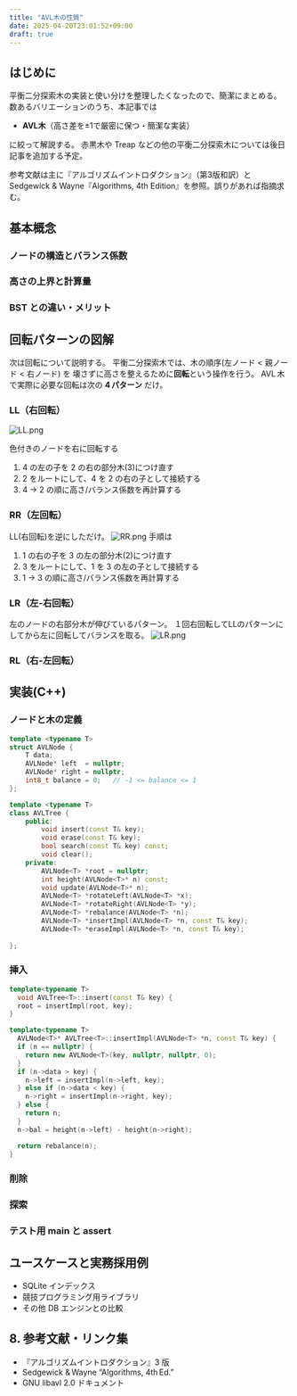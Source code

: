 ```yaml
---
title: "AVL木の性質"
date: 2025-04-20T23:01:52+09:00
draft: true
---
```

## はじめに

平衡二分探索木の実装と使い分けを整理したくなったので、簡潔にまとめる。  
数あるバリエーションのうち、本記事では

- **AVL木**（高さ差を±1で厳密に保つ・簡潔な実装）

に絞って解説する。
赤黒木や Treap などの他の平衡二分探索木については後日記事を追加する予定。

参考文献は主に『アルゴリズムイントロダクション』（第3版和訳）と
Sedgewick & Wayne『Algorithms, 4th Edition』を参照。誤りがあれば指摘求む。


##  基本概念
### ノードの構造とバランス係数
### 高さの上界と計算量
### BST との違い・メリット

## 回転パターンの図解
次は回転について説明する。
平衡二分探索木では、木の順序(左ノード < 親ノード < 右ノード) を
壊さずに高さを整えるために**回転**という操作を行う。
AVL 木で実際に必要な回転は次の **4 パターン** だけ。
### LL（右回転）
![LL.png](/content/images/LL.png)

色付きのノードを右に回転する
1. 4 の左の子を 2 の右の部分木(3)につけ直す
2. 2 をルートにして、4 を 2 の右の子として接続する
3. 4 -> 2 の順に高さ/バランス係数を再計算する


### RR（左回転）

LL(右回転)を逆にしただけ。
![RR.png](/content/images/RR.png)
手順は
1. 1 の右の子を 3 の左の部分木(2)につけ直す
2. 3 をルートにして、1 を 3 の左の子として接続する
3. 1 -> 3 の順に高さ/バランス係数を再計算する

### LR（左‑右回転）
左のノードの右部分木が伸びているパターン。
１回右回転してLLのパターンにしてから左に回転してバランスを取る。
![LR.png](/content/images/LR.png)
### RL（右‑左回転）

## 実装(C++)
### ノードと木の定義
```cpp
template <typename T>
struct AVLNode {
    T data;
    AVLNode* left  = nullptr;
    AVLNode* right = nullptr;
    int8_t balance = 0;   // -1 <= balance <= 1
};

template <typename T>
class AVLTree {
    public:
        void insert(const T& key);
        void erase(const T& key);
        bool search(const T& key) const;
        void clear();
    private:
        AVLNode<T> *root = nullptr;
        int height(AVLNode<T>* n) const;
        void update(AVLNode<T>* n);
        AVLNode<T> *rotateLeft(AVLNode<T> *x);
        AVLNode<T> *rotateRight(AVLNode<T> *y);
        AVLNode<T> *rebalance(AVLNode<T> *n);
        AVLNode<T> *insertImpl(AVLNode<T> *n, const T& key);
        AVLNode<T> *eraseImpl(AVLNode<T> *n, const T& key);
    
};

```
### 挿入
```cpp
template<typename T> 
  void AVLTree<T>::insert(const T& key) {
  root = insertImpl(root, key);
}

template<typename T>
  AVLNode<T>* AVLTree<T>::insertImpl(AVLNode<T> *n, const T& key) {
  if (n == nullptr) {
    return new AVLNode<T>(key, nullptr, nullptr, 0);
  }
  if (n->data > key) {
    n->left = insertImpl(n->left, key);
  } else if (n->data < key) {
    n->right = insertImpl(n->right, key);
  } else {
    return n;
  }  
  n->bal = height(n->left) - height(n->right);

  return rebalance(n);
}
```
### 削除
### 探索
### テスト用 main と assert

## ユースケースと実務採用例
- SQLite インデックス
- 競技プログラミング用ライブラリ
- その他 DB エンジンとの比較

## 8. 参考文献・リンク集
- 『アルゴリズムイントロダクション』3 版
- Sedgewick & Wayne “Algorithms, 4th Ed.”
- GNU libavl 2.0 ドキュメント


